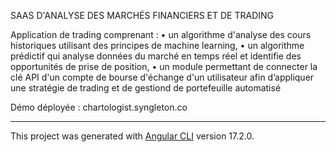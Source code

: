 SAAS D'ANALYSE DES MARCHÉS FINANCIERS ET DE TRADING

Application de trading comprenant :
• un algorithme d'analyse des cours historiques utilisant des principes de
machine learning,
• un algorithme prédictif qui analyse données du marché en temps réel et
identifie des opportunités de prise de position,
• un module permettant de connecter la clé API d'un compte de bourse
d'échange d'un utilisateur afin d’appliquer une stratégie de trading et de gestiond de portefeuille automatisé


Démo déployée : chartologist.syngleton.co

___

This project was generated with [Angular CLI](https://github.com/angular/angular-cli) version 17.2.0.
